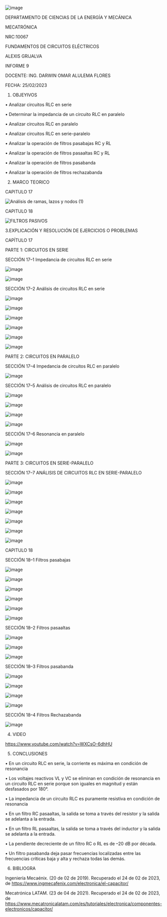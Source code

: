 ![image](https://user-images.githubusercontent.com/117738904/221204454-45b48c01-6477-4765-99e1-3f5971b0a6e0.png)

DEPARTAMENTO DE CIENCIAS DE LA ENERGÍA Y MECÁNICA

MECATRÓNICA

NRC:10067

FUNDAMENTOS DE CIRCUITOS ELÉCTRICOS

ALEXIS GRIJALVA

INFORME 9

DOCENTE: ING. DARWIN OMAR ALULEMA FLORES

FECHA: 25/02/2023

1. OBJEYIVOS

•	Analizar circuitos RLC en serie

•	Determinar la impedancia de un circuito RLC en paralelo  

•	Analizar circuitos RLC en paralelo

•	Analizar circuitos RLC en serie-paralelo

•	Analizar la operación de filtros pasabajas RC y RL  

•	Analizar la operación de filtros pasaaltas RC y RL 

•	Analizar la operación de filtros pasabanda 

•	Analizar la operación de filtros rechazabanda

2. MARCO TEORICO

CAPITULO  17

![Análisis de ramas, lazos y nodos (1)](https://user-images.githubusercontent.com/117738904/221226417-84e8664a-6116-4cf4-8590-3911c5891070.png)


CAPITULO 18

![FILTROS PASIVOS](https://user-images.githubusercontent.com/117738904/221226452-f784026f-a55d-493e-80db-d413b6101b0e.png)



3.EXPLICACIÓN Y RESOLUCIÓN DE EJERCICIOS O PROBLEMAS

CAPÍTULO 17



PARTE 1: CIRCUITOS EN SERIE

SECCIÓN 17–1 Impedancia de circuitos RLC en serie

![image](https://user-images.githubusercontent.com/117738904/221206922-d04df218-2152-4215-aac1-e351f7d31adb.png)

![image](https://user-images.githubusercontent.com/117738904/221207052-c3e3d2b8-2270-4f51-aadf-6183587a1a4c.png)


SECCIÓN 17–2   Análisis de circuitos RLC en serie 

![image](https://user-images.githubusercontent.com/117738904/221207280-3689ae16-2758-4381-9bf2-d4c298fc9642.png)

![image](https://user-images.githubusercontent.com/117738904/221207354-98bc34b9-621d-4a49-a269-0385601ff85a.png)

![image](https://user-images.githubusercontent.com/117738904/221207417-94db8d04-5d8b-4d80-8ee8-5b83c78efe21.png)


![image](https://user-images.githubusercontent.com/117738904/221207474-5cc323f7-e977-4e5c-8d4b-8dce04dded86.png)

![image](https://user-images.githubusercontent.com/117738904/221207546-01a451f1-cfcf-4abf-9f56-03cb8aded71c.png)

![image](https://user-images.githubusercontent.com/117738904/221207721-7252a764-a15e-4e03-b938-00c09f9059d2.png)

PARTE 2: CIRCUITOS EN PARALELO 

SECCIÓN 17–4 Impedancia de circuitos RLC en paralelo

![image](https://user-images.githubusercontent.com/117738904/221207801-9c92f543-bfbd-4bce-b19d-64540514e967.png)

SECCIÓN 17–5 Análisis de circuitos RLC en paralelo 

![image](https://user-images.githubusercontent.com/117738904/221208087-b0737114-2644-4885-9ede-5e6fd62c1c4f.png)

![image](https://user-images.githubusercontent.com/117738904/221208167-8a163159-dbf5-4f32-87f8-00b86134c4dd.png)

![image](https://user-images.githubusercontent.com/117738904/221208278-fdb04e9b-16ee-462c-8dd3-03da85408987.png)

![image](https://user-images.githubusercontent.com/117738904/221208320-a5a77e58-bdba-40d1-b8a6-b8f769ba2bc0.png)

SECCIÓN 17–6 Resonancia en paralelo

![image](https://user-images.githubusercontent.com/117738904/221208769-8a7e114d-2e1e-47f6-ba39-95ed841c27d7.png)

![image](https://user-images.githubusercontent.com/117738904/221208810-2cc9898d-9ac3-4013-94b3-ec2a178e1fc9.png)

PARTE 3: CIRCUITOS EN SERIE-PARALELO

 SECCIÓN 17–7 ANÁLISIS DE CIRCUITOS RLC EN SERIE-PARALELO
 
 ![image](https://user-images.githubusercontent.com/117738904/221209084-d72fbc67-c8ff-4bc6-9130-660f7ec71f2d.png)

![image](https://user-images.githubusercontent.com/117738904/221209126-2cd4dbf1-878f-43d2-b1d3-518fe3dfa3b1.png)

![image](https://user-images.githubusercontent.com/117738904/221209181-fd3a528d-662b-42e5-8ac5-ff499d639b37.png)

![image](https://user-images.githubusercontent.com/117738904/221209307-7eeddf42-b1ff-4045-bcc0-7e56a1ef1d9b.png)

![image](https://user-images.githubusercontent.com/117738904/221209365-6e68fc19-73eb-46af-8650-9328ae440082.png)

![image](https://user-images.githubusercontent.com/117738904/221209438-10dbb1c3-4b48-4cb6-a2b3-a9d33b8f8a99.png)

![image](https://user-images.githubusercontent.com/117738904/221209487-274ab375-ca6b-443d-b489-84924b78c0b2.png)

CAPITULO 18

SECCIÓN 18–1 Filtros pasabajas 

![image](https://user-images.githubusercontent.com/117738904/221209641-54b071ba-e1ff-4c99-a61a-56e263998db9.png)

![image](https://user-images.githubusercontent.com/117738904/221209673-c0ccd5a8-bdaa-42ed-a636-6a491132f27b.png)

![image](https://user-images.githubusercontent.com/117738904/221209937-f64a0014-2765-456e-9f49-bd3bbe4516ec.png)

![image](https://user-images.githubusercontent.com/117738904/221209980-60e5bca2-78db-4309-bd15-55295f950635.png)

![image](https://user-images.githubusercontent.com/117738904/221210027-5a69e8a9-62db-45a0-8e9f-36d5d7ee15fd.png)

![image](https://user-images.githubusercontent.com/117738904/221210130-d36a4b11-a4dc-4aa6-bec8-9af9a9f44507.png)

SECCIÓN 18–2 Filtros pasaaltas 

![image](https://user-images.githubusercontent.com/117738904/221210403-6d686a25-bca1-4ca2-a6e3-fe0137375d1c.png)

![image](https://user-images.githubusercontent.com/117738904/221210433-0e71a8fc-3e28-4e0b-9c2a-b134019d4df2.png)

![image](https://user-images.githubusercontent.com/117738904/221210488-234b3286-5029-42f7-b7c9-975902f9459b.png)

SECCIÓN 18–3 Filtros pasabanda 

![image](https://user-images.githubusercontent.com/117738904/221210613-afa51c0a-b3da-4224-af3d-75e80f5b804c.png)

![image](https://user-images.githubusercontent.com/117738904/221210813-7f1b98c8-b567-4173-a276-c65ae93a5317.png)

![image](https://user-images.githubusercontent.com/117738904/221210896-889182a9-d153-406e-b769-158340cfac93.png)

![image](https://user-images.githubusercontent.com/117738904/221211021-2349f1c9-8217-4ad4-8d43-0b137e5fd778.png)

SECCIÓN 18–4 Filtros Rechazabanda

![image](https://user-images.githubusercontent.com/117738904/221211279-2f7f8d42-56e4-4e85-a6c3-98e929e8b38b.png)

4. VIDEO

https://www.youtube.com/watch?v=WXCsO-6dhHU

5. CONCLUSIONES

•	En un circuito RLC en serie, la corriente es máxima en condición de resonancia

•	Los voltajes reactivos VL y VC se eliminan en condición de resonancia en un circuito RLC en serie porque son iguales en magnitud y están desfasados por 180°.

•	La impedancia de un circuito RLC es puramente resistiva en condición de resonancia

•	En un filtro RC pasaaltas, la salida se toma a través del resistor y la salida se adelanta a la entrada.  

•	En un filtro RL pasaaltas, la salida se toma a través del inductor y la salida se adelanta a la entrada. 

•	La pendiente decreciente de un filtro RC o RL es de –20 dB por década. 

•	Un filtro pasabanda deja pasar frecuencias localizadas entre las frecuencias críticas baja y alta y rechaza todas las demás.  


6.  BIBLIOGRA

Ingeniería Mecaénix. (20 de 02 de 2019). Recuperado el 24 de 02 de 2023, de https://www.ingmecafenix.com/electronica/el-capacitor/

Mecatrónica LATAM. (23 de 04 de 2021). Recuperado el 24 de 02 de 2023, de https://www.mecatronicalatam.com/es/tutoriales/electronica/componentes-electronicos/capacitor/







